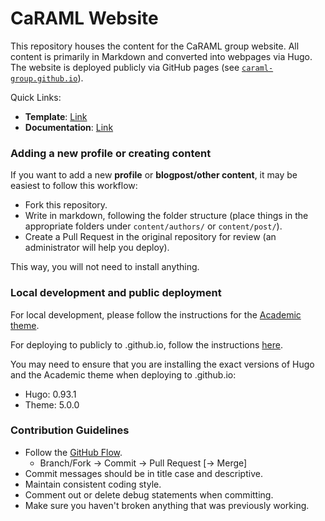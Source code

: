 # CaRAML Website

This repository houses the content for the CaRAML group website.
All content is primarily in Markdown and converted into webpages via Hugo.
The website is deployed publicly via GitHub pages (see [`caraml-group.github.io`](https://github.com/caraml-group/caraml-group.github.io)).

Quick Links:
- **Template**: [Link](https://wowchemy.com/hugo-themes/)
- **Documentation**: [Link](https://wowchemy.com/docs/)

### Adding a new profile or creating content

If you want to add a new **profile** or **blogpost/other content**, it may be easiest to follow this workflow: 
- Fork this repository.
- Write in markdown, following the folder structure (place things in the appropriate folders under `content/authors/` or `content/post/`).
- Create a Pull Request in the original repository for review (an administrator will help you deploy).

This way, you will not need to install anything.

### Local development and public deployment

For local development, please follow the instructions for the [Academic theme](https://wowchemy.com/docs/getting-started/install-hugo-extended/).

For deploying to publicly to .github.io, follow the instructions [here](https://wowchemy.com/docs/hugo-tutorials/deployment/#github-pages).

You may need to ensure that you are installing the exact versions of Hugo and the Academic theme when deploying to .github.io:
- Hugo: 0.93.1
- Theme: 5.0.0

### Contribution Guidelines

- Follow the [GitHub Flow](https://guides.github.com/introduction/flow/).
    - Branch/Fork → Commit → Pull Request [→ Merge]
- Commit messages should be in title case and descriptive.
- Maintain consistent coding style.
- Comment out or delete debug statements when committing.
- Make sure you haven't broken anything that was previously working.
